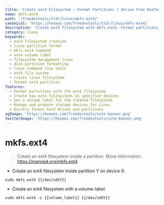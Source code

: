 ```yaml
---
title: 'Create ext4 Filesystem - Format Partitions | Online Free DevTools by Hexmos'
name: mkfs.ext4
path: '/freedevtools/tldr/linux/mkfs-ext4/'
canonical: 'https://hexmos-com/freedevtools/tldr/linux/mkfs-ext4/'
description: 'Create ext4 filesystem with mkfs.ext4. Format partitions and manage volume labels easily with this Linux command. Free online tool, no registration required.'
category: linux
keywords:
  - ext4 filesystem creation
  - linux partition format
  - mkfs.ext4 command
  - ext4 volume label
  - filesystem management linux
  - disk partition formatting
  - linux command line tools
  - ext4 file system
  - create linux filesystem
  - format ext4 partition
features:
  - Format partitions with the ext4 filesystem
  - Create new ext4 filesystems on specified devices
  - Set a volume label for the created filesystem
  - Manage and prepare storage devices for Linux
  - Quickly format hard drives and partitions
ogImage: 'https://hexmos.com/freedevtools/site-banner.png'
twitterImage: 'https://hexmos.com/freedevtools/site-banner.png'
---
```


# mkfs.ext4

> Create an ext4 filesystem inside a partition.
> More information: <https://manned.org/mkfs.ext4>.

- Create an ext4 filesystem inside partition Y on device X:

`sudo mkfs.ext4 {{/dev/sdXY}}`

- Create an ext4 filesystem with a volume-label:

`sudo mkfs.ext4 -L {{volume_label}} {{/dev/sdXY}}`
